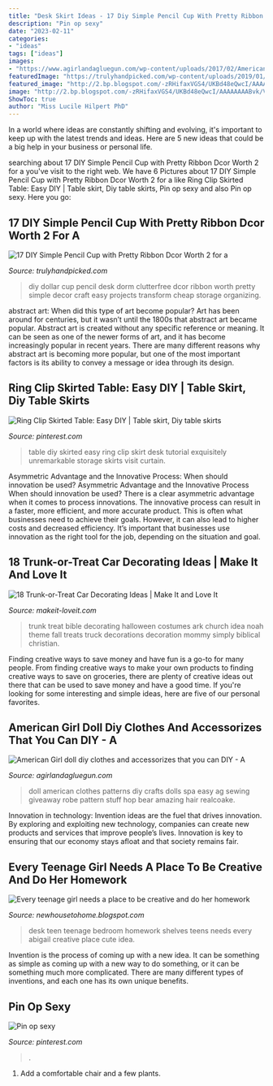 ```yaml
---
title: "Desk Skirt Ideas - 17 Diy Simple Pencil Cup With Pretty Ribbon Dcor Worth 2 For A"
description: "Pin op sexy"
date: "2023-02-11"
categories:
- "ideas"
tags: ["ideas"]
images:
- "https://www.agirlandagluegun.com/wp-content/uploads/2017/02/American-Girl-Doll-Patterns-14-466x700.jpg"
featuredImage: "https://trulyhandpicked.com/wp-content/uploads/2019/01/diy-simple-pencil-cup-with-pretty-ribbon-dcor-worth-for-a-clutterfree-desk-15464366904kng8.jpg"
featured_image: "http://2.bp.blogspot.com/-zRHifaxVGS4/UKBd48eQwcI/AAAAAAAABvk/VvzyWuasnec/s1600/teen+girl+room+desk.JPG"
image: "http://2.bp.blogspot.com/-zRHifaxVGS4/UKBd48eQwcI/AAAAAAAABvk/VvzyWuasnec/s1600/teen+girl+room+desk.JPG"
ShowToc: true
author: "Miss Lucile Hilpert PhD"
---
```



In a world where ideas are constantly shifting and evolving, it's important to keep up with the latest trends and ideas. Here are 5 new ideas that could be a big help in your business or personal life.

	

		
searching about 17 DIY Simple Pencil Cup with Pretty Ribbon Dcor Worth 2 for a you've visit to the right web. We have 6 Pictures about 17 DIY Simple Pencil Cup with Pretty Ribbon Dcor Worth 2 for a like Ring Clip Skirted Table: Easy DIY | Table skirt, Diy table skirts, Pin op sexy and also Pin op sexy. Here you go:
		
    
## 17 DIY Simple Pencil Cup With Pretty Ribbon Dcor Worth 2 For A

<img loading=lazy src="https://trulyhandpicked.com/wp-content/uploads/2019/01/diy-simple-pencil-cup-with-pretty-ribbon-dcor-worth-for-a-clutterfree-desk-15464366904kng8.jpg" onerror="this.onerror=null;this.src='https://tse4.mm.bing.net/th?id=OIP._S8CoeBhWRanVBaWK8bPDQHaLI&amp;pid=15.1';" alt="17 DIY Simple Pencil Cup with Pretty Ribbon Dcor Worth 2 for a">

_Source: trulyhandpicked.com_

>diy dollar cup pencil desk dorm clutterfree dcor ribbon worth pretty simple decor craft easy projects transform cheap storage organizing. 

	

abstract art: When did this type of art become popular?
Art has been around for centuries, but it wasn’t until the 1800s that abstract art became popular. Abstract art is created without any specific reference or meaning. It can be seen as one of the newer forms of art, and it has become increasingly popular in recent years. There are many different reasons why abstract art is becoming more popular, but one of the most important factors is its ability to convey a message or idea through its design.

    
## Ring Clip Skirted Table: Easy DIY | Table Skirt, Diy Table Skirts

<img loading=lazy src="https://i.pinimg.com/originals/59/f9/5e/59f95ef5963669f6ceaa95c131a4c415.jpg" onerror="this.onerror=null;this.src='https://tse4.mm.bing.net/th?id=OIP.nxCMiSfc1creCtYF3zPUjAHaLJ&amp;pid=15.1';" alt="Ring Clip Skirted Table: Easy DIY | Table skirt, Diy table skirts">

_Source: pinterest.com_

>table diy skirted easy ring clip skirt desk tutorial exquisitely unremarkable storage skirts visit curtain. 

	

Asymmetric Advantage and the Innovative Process: When should innovation be used?
Asymmetric Advantage and the Innovative Process
When should innovation be used? There is a clear asymmetric advantage when it comes to process innovations. The innovative process can result in a faster, more efficient, and more accurate product. This is often what businesses need to achieve their goals. However, it can also lead to higher costs and decreased efficiency. It’s important that businesses use innovation as the right tool for the job, depending on the situation and goal.

    
## 18 Trunk-or-Treat Car Decorating Ideas | Make It And Love It

<img loading=lazy src="https://makeit-loveit.com/wp-content/uploads/2014/09/1noahs-ark.jpg" onerror="this.onerror=null;this.src='https://tse2.mm.bing.net/th?id=OIP.teuIQ6HZItKcCIBxAagofgHaJ4&amp;pid=15.1';" alt="18 Trunk-or-Treat Car Decorating Ideas | Make It and Love It">

_Source: makeit-loveit.com_

>trunk treat bible decorating halloween costumes ark church idea noah theme fall treats truck decorations decoration mommy simply biblical christian. 

	

Finding creative ways to save money and have fun is a go-to for many people. From finding creative ways to make your own products to finding creative ways to save on groceries, there are plenty of creative ideas out there that can be used to save money and have a good time. If you're looking for some interesting and simple ideas, here are five of our personal favorites.

    
## American Girl Doll Diy Clothes And Accessorizes That You Can DIY - A

<img loading=lazy src="https://www.agirlandagluegun.com/wp-content/uploads/2017/02/American-Girl-Doll-Patterns-14-466x700.jpg" onerror="this.onerror=null;this.src='https://tse1.mm.bing.net/th?id=OIP.VSV23txZ_jXWog3JRtRMTgAAAA&amp;pid=15.1';" alt="American Girl doll diy clothes and accessorizes that you can DIY - A">

_Source: agirlandagluegun.com_

>doll american clothes patterns diy crafts dolls spa easy ag sewing giveaway robe pattern stuff hop bear amazing hair realcoake. 

	

Innovation in technology:
Invention ideas are the fuel that drives innovation. By exploring and exploiting new technology, companies can create new products and services that improve people’s lives. Innovation is key to ensuring that our economy stays afloat and that society remains fair.

    
## Every Teenage Girl Needs A Place To Be Creative And Do Her Homework

<img loading=lazy src="http://2.bp.blogspot.com/-zRHifaxVGS4/UKBd48eQwcI/AAAAAAAABvk/VvzyWuasnec/s1600/teen+girl+room+desk.JPG" onerror="this.onerror=null;this.src='https://tse3.mm.bing.net/th?id=OIP.0dCOTO7OYjZQNClw4kjBewHaKR&amp;pid=15.1';" alt="Every teenage girl needs a place to be creative and do her homework">

_Source: newhousetohome.blogspot.com_

>desk teen teenage bedroom homework shelves teens needs every abigail creative place cute idea. 

	

Invention is the process of coming up with a new idea. It can be something as simple as coming up with a new way to do something, or it can be something much more complicated. There are many different types of inventions, and each one has its own unique benefits.

    
## Pin Op Sexy

<img loading=lazy src="https://i.pinimg.com/736x/d8/ca/47/d8ca4790ad92bee3d222f94129bc54a0--sexy-teacher-asian-pantyhose.jpg" onerror="this.onerror=null;this.src='https://tse1.mm.bing.net/th?id=OIP.R9yzo-4onZsoP2tA_m2EOAAAAA&amp;pid=15.1';" alt="Pin op sexy">

_Source: pinterest.com_

>. 

	

1. Add a comfortable chair and a few plants. 

